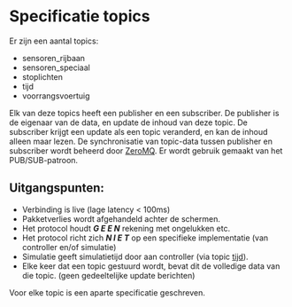 ﻿# Specificatie topics

Er zijn een aantal topics:
- sensoren_rijbaan
- sensoren_speciaal
- stoplichten
- tijd
- voorrangsvoertuig

Elk van deze topics heeft een publisher en een subscriber. De publisher is de eigenaar van de data, en update de inhoud van deze topic.
De subscriber krijgt een update als een topic veranderd, en kan de inhoud alleen maar lezen.
De synchronisatie van topic-data tussen publisher en subscriber wordt beheerd door [ZeroMQ](../zeromq/README.md).
Er wordt gebruik gemaakt van het PUB/SUB-patroon.

## Uitgangspunten: 
- Verbinding is live (lage latency < 100ms)
- Pakketverlies wordt afgehandeld achter de schermen.
- Het protocol houdt ***G E E N*** rekening met ongelukken etc.
- Het protocol richt zich ***N I E T*** op een specifieke implementatie (van controller en/of simulatie)
- Simulatie geeft simulatietijd door aan controller (via topic [tijd](./tijd/spec.md)).
- Elke keer dat een topic gestuurd wordt, bevat dit de volledige data van die topic. (geen gedeeltelijke update berichten)

Voor elke topic is een aparte specificatie geschreven.